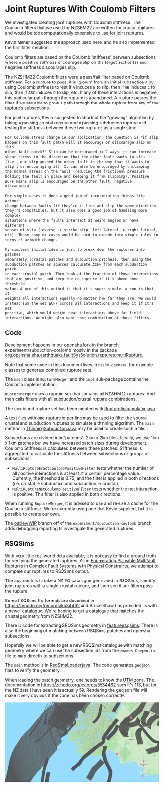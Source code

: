 # Joint Ruptures With Coulomb Filters

We investigated creating joint ruptures with Coulomb stiffness. The Coulomb filters that we used for NZSHM22 are written for crustal ruptures and would be too computationally expensive to use for joint ruptures.

Kevin Milner suggested the approach used here, and he also implemented the first filter iteration.

Coulomb filters are based on the Coulomb 'stiffness' between subsections where a positive stiffness encourages slip on the target section(s) and negative stiffness discourages slip. 

The NZSHM22 Coulomb filters were a pass/fail filter based on Coulomb stiffness. For a rupture to pass, it is 'grown' from an initial subsection `A` by using Coulomb stiffness to test if `A` induces `B` to slip, then if `AB` induces `C` to slip, then if `ABC` induces `D` to slip, etc. If any of these interactions is negative, this particular path through the rupture is abandoned. A rupture passes the filter if we are able to grow a path through the whole rupture from any of the rupture's subsections.

For joint ruptures, Kevin suggested to shortcut the "growing" algorithm by taking a passing crustal rupture and a passing subduction rupture and testing the stiffness between these two ruptures as a single step:

```
For Coulomb stress change in our application, the question is "if slip
happens on this fault patch will it encourage or discourage slip on this
other fault patch?" Slip can be encouraged in 2 ways: it can increase
shear stress in the direction that the other fault wants to slip
(i.e., our slip pushed the other fault in the way that it wants to
slip thus encouraging it). It can also be encouraged by unclamping
the normal stress on the fault (reducing the frictional pressure
holding the fault in place and keeping it from slipping). Positive
ΔCFF means slip is encouraged on the other fault, negative discouraged.

For simple cases it does a good job of incorporating things like azimuth
change between faults (if they're in line and slip the same direction,
they're compatible), but it also does a good job of handling more complex
situations where the faults intersect at weird angles or have different
senses of slip (reverse -> strike slip, left lateral -> right lateral,
etc). Those complex cases would be hard to encode into simple rules in
terms of azimuth change.

My simplest initial idea is just to break down the ruptures into patches
separately (crustal patches and subduction patches), then using the
subduction patches as sources calculate ΔCFF from each subduction patch
to each crustal patch. Then look at the fraction of those interactions
that are positive, and keep the co-rupture if it's above some threshold
value. A pro of this method is that it's super simple, a con is that it
weights all interactions equally no matter how far they are. We could
instead sum the net ΔCFF across all interactions and keep it if it's net
positive, which would weight near interactions above far field
interactions. We might also want some combination of those filters.
```

## Code

Development happens in our [opensha fork](https://github.com/GNS-Science/opensha) in the branch [experiment/subduction-coulomb](https://github.com/GNS-Science/opensha/tree/experiment/subduction-coulomb) mostly in the package [org.opensha.sha.earthquake.faultSysSolution.ruptures.multiRupture](https://github.com/GNS-Science/opensha/tree/experiment/subduction-coulomb/src/main/java/org/opensha/sha/earthquake/faultSysSolution/ruptures/multiRupture). 

Note that some code in this document lives in `nzshm-opensha`, for example classes to generate combined rupture sets.

The `main` class is `RuptureMerger` and the `impl` sub-package contains the Coulomb implementation. 

`RuptureMerger` uses a rupture set that contains all NZSHM22 ruptures. And then calls filters with all subduction/crustal rupture combinations. 

The combined rupture set has been created with [RuptureAccumulator.java](..%2F..%2F..%2Fsrc%2Fmain%2Fjava%2Fnz%2Fcri%2Fgns%2FNZSHM22%2Fopensha%2Fruptures%2Fexperimental%2FRuptureAccumulator.java)

A text files with one rupture id per line may be used to filter the source crustal and subduction ruptures to simulate a thinning algorithm. The `main` method in [ThinningSubduction.java](..%2F..%2F..%2Fsrc%2Fmain%2Fjava%2Fnz%2Fcri%2Fgns%2FNZSHM22%2Fopensha%2Fruptures%2Fexperimental%2FThinningSubduction.java) may be used to create such a file.

Subsections are divided into "patches": 2km x 2km tiles. Ideally, we use 1km x 1km patches but we have increased patch sizes during development. Coulomb Stiffness is calculated between these patches. Stiffness is aggregated to calculate the stiffness between subsections or groups of subsections.

- `MultiRuptureFractCoulombPositiveFilter` tests whether the number of all positive interactions is at least at a certain percentage value. Currently, the threshold is 0.75, and the filter is applied in both directions (i.e. crustal -> subduction and subduction -> crustal).
- `MultiRuptureNetCoulombPositiveFilter` tests whether the net interaction is positive. This filter is also applied in both directions.

When running `RuptureMerger`, it is advised to use and re-use a cache for the Coulomb stiffness. We're currently using one that Kevin supplied, but it is possible to create our own.

The [oakley/WIP](https://github.com/GNS-Science/opensha/tree/oakley/WIP) branch off of the `experiment/subduction-coulomb` branch adds debugging reporting to investigate the generated ruptures.

## RSQSims

With very little real world data available, it is not easy to find a ground truth for verifying the generated ruptures. As in [Enumerating Plausible Multifault Ruptures in Complex Fault Systems with Physical Constraints](https://pubs.geoscienceworld.org/ssa/bssa/article-abstract/112/4/1806/613987/Enumerating-Plausible-Multifault-Ruptures-in), we attempt to compare our ruptures to RSQSims output.  

The approach is to take a NZ EQ catalogue generated in RSQSims, identify joint ruptures with a single crustal rupture, and then see if our filters pass the rupture.

Some RSQSims file formats are described in https://zenodo.org/records/5534462 and Bruce Shaw has provided us with a newer catalogue. We're hoping to get a catalogue that matches the crustal geometry from NZSHM22.

There is code for extracting SRQSims geometry in [feature/rsqsims](https://github.com/GNS-Science/nzshm-opensha/tree/feature/rsqsims). There is also the beginning of matching between RSQSims patches and opensha subsections. 

Hopefully we will be able to get a new RSQSims catalogue with matching geometry where we can use the subsection ids from the `znames_Deepen.in` file to map directly to subsections. 

The `main` method is in [RsqSimsLoader.java](https://github.com/GNS-Science/nzshm-opensha/blob/feature/rsqsims/src/main/java/nz/cri/gns/NZSHM22/opensha/ruptures/experimental/rsqsims/RsqSimsLoader.java). The code generates `geojson` files to verify the geometry.

When loading the patch geometry, one needs to know the [UTM zone](https://www.dmap.co.uk/utmworld.htm). The documentation in https://zenodo.org/records/5534462 says it's 11S, but for the NZ data I have seen it is actually 59. Rendering the geojson file will make it very obvious if the zone has been chosen correctly.

![Screenshot 2024-07-29 162713.png](Screenshot%202024-07-29%20162713.png)